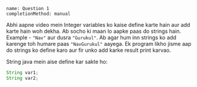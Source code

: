 ```ngMeta
name: Question 1
completionMethod: manual
```

Abhi aapne video mein Integer variables ko kaise define karte hain aur add karte hain woh dekha. Ab socho ki maan lo aapke paas do strings hain. Example - `"Nav"` aur dusra `"Gurukul"`. Ab agar hum inn strings ko add karenge toh humare paas `"NavGurukul"` aayega. Ek program likho jisme aap do strings ko define karo aur fir unko add karke result print karvao.

String java mein aise define kar sakte ho:

```java
String var1;
String var2;
```
